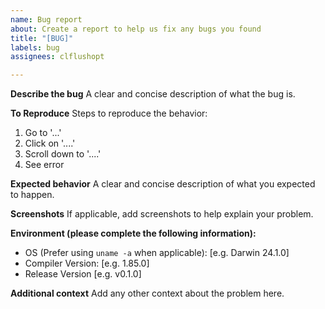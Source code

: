 ```yaml
---
name: Bug report
about: Create a report to help us fix any bugs you found
title: "[BUG]"
labels: bug
assignees: clflushopt

---
```


**Describe the bug**
A clear and concise description of what the bug is.

**To Reproduce**
Steps to reproduce the behavior:
1. Go to '...'
2. Click on '....'
3. Scroll down to '....'
4. See error

**Expected behavior**
A clear and concise description of what you expected to happen.

**Screenshots**
If applicable, add screenshots to help explain your problem.

**Environment (please complete the following information):**
 - OS (Prefer using `uname -a` when applicable): [e.g. Darwin 24.1.0]
 - Compiler Version: [e.g. 1.85.0]
 - Release Version [e.g. v0.1.0]

**Additional context**
Add any other context about the problem here.
